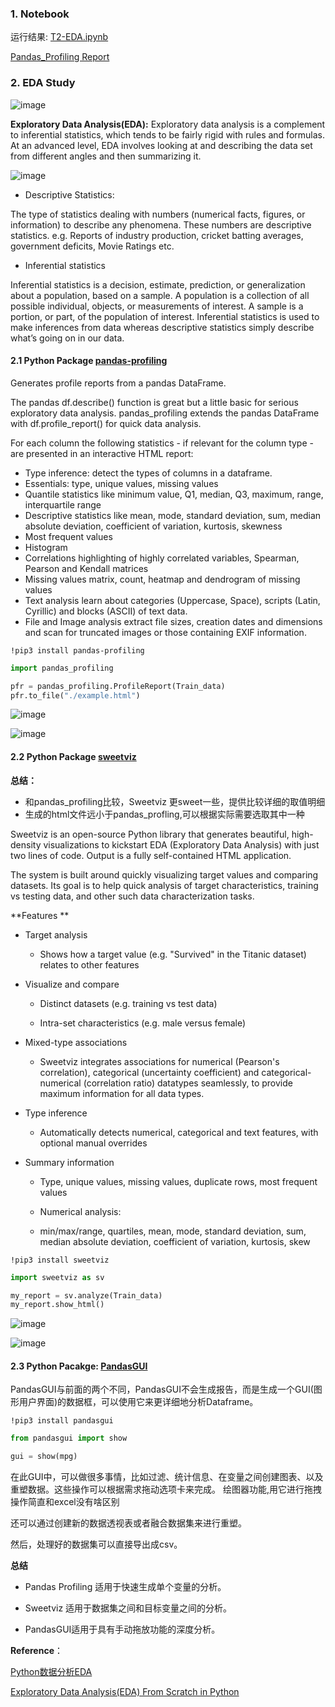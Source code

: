 ### 1. Notebook ###

运行结果: [T2-EDA.ipynb](https://github.com/frankyangdev/DataMining-Learning/blob/main/SecondHandCarPriceForecast/T2-EDA.ipynb)

[Pandas_Profiling Report](https://github.com/frankyangdev/DataMining-Learning/blob/main/SecondHandCarPriceForecast/T2-PandasProfilingReport.zip)




### 2. EDA Study ###

![image](https://user-images.githubusercontent.com/39177230/114896545-05aaa900-9e43-11eb-819d-00a1439f7944.png)


**Exploratory Data Analysis(EDA):** Exploratory data analysis is a complement to inferential statistics, which tends to be fairly rigid with rules and formulas. At an advanced level, EDA involves looking at and describing the data set from different angles and then summarizing it.

![image](https://user-images.githubusercontent.com/39177230/114896961-5f12d800-9e43-11eb-9c11-a95a3c0a043d.png)


* Descriptive Statistics:

The type of statistics dealing with numbers (numerical facts, figures, or information) to describe any phenomena. These numbers are descriptive statistics. e.g. Reports of industry production, cricket batting averages, government deficits, Movie Ratings etc.

* Inferential statistics

Inferential statistics is a decision, estimate, prediction, or generalization about a population, based on a sample. A population is a collection of all possible individual, objects, or measurements of interest. A sample is a portion, or part, of the population of interest. Inferential statistics is used to make inferences from data whereas descriptive statistics simply describe what’s going on in our data.


#### 2.1 Python Package [pandas-profiling](https://pypi.org/project/pandas-profiling/)


Generates profile reports from a pandas DataFrame.

The pandas df.describe() function is great but a little basic for serious exploratory data analysis. pandas_profiling extends the pandas DataFrame with df.profile_report() for quick data analysis.

For each column the following statistics - if relevant for the column type - are presented in an interactive HTML report:

* Type inference: detect the types of columns in a dataframe.
* Essentials: type, unique values, missing values
* Quantile statistics like minimum value, Q1, median, Q3, maximum, range, interquartile range
* Descriptive statistics like mean, mode, standard deviation, sum, median absolute deviation, coefficient of variation, kurtosis, skewness
* Most frequent values
* Histogram
* Correlations highlighting of highly correlated variables, Spearman, Pearson and Kendall matrices
* Missing values matrix, count, heatmap and dendrogram of missing values
* Text analysis learn about categories (Uppercase, Space), scripts (Latin, Cyrillic) and blocks (ASCII) of text data.
* File and Image analysis extract file sizes, creation dates and dimensions and scan for truncated images or those containing EXIF information.

```
!pip3 install pandas-profiling
```

```python
import pandas_profiling

pfr = pandas_profiling.ProfileReport(Train_data)
pfr.to_file("./example.html")

```

![image](https://user-images.githubusercontent.com/39177230/114893469-4ead2e00-9e40-11eb-8346-fd8c5de6f2ea.png)

![image](https://user-images.githubusercontent.com/39177230/114886571-39350580-9e3a-11eb-9e7a-df201770e073.png)

#### 2.2 Python Package [sweetviz](https://pypi.org/project/sweetviz/)

**总结：**

* 和pandas_profiling比较，Sweetviz 更sweet一些，提供比较详细的取值明细
* 生成的html文件远小于pandas_profling,可以根据实际需要选取其中一种

Sweetviz is an open-source Python library that generates beautiful, high-density visualizations to kickstart EDA (Exploratory Data Analysis) with just two lines of code. Output is a fully self-contained HTML application.

The system is built around quickly visualizing target values and comparing datasets. Its goal is to help quick analysis of target characteristics, training vs testing data, and other such data characterization tasks.

**Features **

* Target analysis

  * Shows how a target value (e.g. "Survived" in the Titanic dataset) relates to other features
  
* Visualize and compare

  * Distinct datasets (e.g. training vs test data)
  
  * Intra-set characteristics (e.g. male versus female)
  
* Mixed-type associations

  * Sweetviz integrates associations for numerical (Pearson's correlation), categorical (uncertainty coefficient) and categorical-numerical (correlation ratio) datatypes seamlessly, to provide maximum information for all data types.

* Type inference

  * Automatically detects numerical, categorical and text features, with optional manual overrides

* Summary information
  
  * Type, unique values, missing values, duplicate rows, most frequent values
  
  * Numerical analysis:
  
  * min/max/range, quartiles, mean, mode, standard deviation, sum, median absolute deviation, coefficient of variation, kurtosis, skew

```
!pip3 install sweetviz
```

```python
import sweetviz as sv

my_report = sv.analyze(Train_data)
my_report.show_html()
```

![image](https://user-images.githubusercontent.com/39177230/114892080-04777d00-9e3f-11eb-9be1-b55ac6615e98.png)


![image](https://user-images.githubusercontent.com/39177230/114891944-e873db80-9e3e-11eb-9473-34aacea3a7be.png)

#### 2.3 Python Pacakge: [PandasGUI](https://pypi.org/project/pandasgui/) ####

PandasGUI与前面的两个不同，PandasGUI不会生成报告，而是生成一个GUI(图形用户界面)的数据框，可以使用它来更详细地分析Dataframe。

```
!pip3 install pandasgui
```

```python
from pandasgui import show

gui = show(mpg)
```

在此GUI中，可以做很多事情，比如过滤、统计信息、在变量之间创建图表、以及重塑数据。这些操作可以根据需求拖动选项卡来完成。
绘图器功能,用它进行拖拽操作简直和excel没有啥区别

还可以通过创建新的数据透视表或者融合数据集来进行重塑。

然后，处理好的数据集可以直接导出成csv。

**总结**

* Pandas Profiling 适用于快速生成单个变量的分析。

* Sweetviz 适用于数据集之间和目标变量之间的分析。

* PandasGUI适用于具有手动拖放功能的深度分析。



**Reference**：

[Python数据分析EDA](https://blog.csdn.net/weixin_33201531/article/details/112898635)

[Exploratory Data Analysis(EDA) From Scratch in Python](https://medium.com/swlh/exploratory-data-analysis-eda-from-scratch-in-python-8c12c2673aa7)

[](https://medium.com/analytics-vidhya/basic-statistics-in-data-science-38245e9b32bf)



